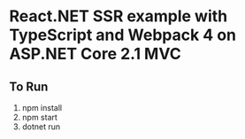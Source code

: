 # React.NET SSR example with TypeScript and Webpack 4 on ASP.NET Core 2.1 MVC

## To Run
1. npm install
2. npm start 
3. dotnet run
